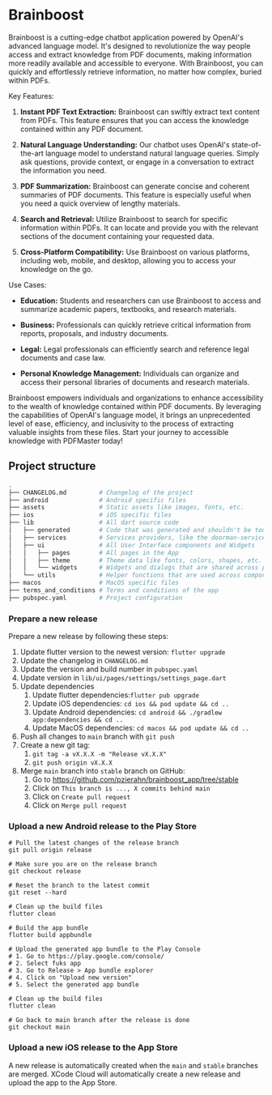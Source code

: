 # Brainboost

Brainboost is a cutting-edge chatbot application powered by OpenAI's advanced language model. It's
designed to revolutionize the way people access and extract knowledge from PDF documents, making
information more readily available and accessible to everyone. With Brainboost, you can quickly and
effortlessly retrieve information, no matter how complex, buried within PDFs.

Key Features:

1. **Instant PDF Text Extraction:** Brainboost can swiftly extract text content from PDFs. This
   feature ensures that you can access the knowledge contained within any PDF document.

2. **Natural Language Understanding:** Our chatbot uses OpenAI's state-of-the-art language model to
   understand natural language queries. Simply ask questions, provide context, or engage in a
   conversation to extract the information you need.

3. **PDF Summarization:** Brainboost can generate concise and coherent summaries of PDF documents.
   This feature is especially useful when you need a quick overview of lengthy materials.

4. **Search and Retrieval:** Utilize Brainboost to search for specific information within PDFs. It
   can locate and provide you with the relevant sections of the document containing your requested
   data.

5. **Cross-Platform Compatibility:** Use Brainboost on various platforms, including web, mobile, and
   desktop, allowing you to access your knowledge on the go.

Use Cases:

- **Education:** Students and researchers can use Brainboost to access and summarize academic
  papers, textbooks, and research materials.

- **Business:** Professionals can quickly retrieve critical information from reports, proposals, and
  industry documents.

- **Legal:** Legal professionals can efficiently search and reference legal documents and case law.

- **Personal Knowledge Management:** Individuals can organize and access their personal libraries of
  documents and research materials.

Brainboost empowers individuals and organizations to enhance accessibility to the wealth of
knowledge contained within PDF documents. By leveraging the capabilities of OpenAI's language model,
it brings an unprecedented level of ease, efficiency, and inclusivity to the process of extracting
valuable insights from these files. Start your journey to accessible knowledge with PDFMaster today!

## Project structure

```bash
.
├── CHANGELOG.md         # Changelog of the project
├── android              # Android specific files
├── assets               # Static assets like images, fonts, etc.
├── ios                  # iOS specific files
├── lib                  # All dart source code
│   ├── generated        # Code that was generated and shouldn't be touched!
│   ├── services         # Services providers, like the doorman-service, for UI components
│   ├── ui               # All User Interface components and Widgets
│   │   ├── pages        # All pages in the App
│   │   ├── theme        # Theme data like fonts, colors, shapes, etc.
│   │   └── widgets      # Widgets and dialogs that are shared across pages
│   └── utils            # Helper functions that are used across components
├── macos                # MacOS specific files
├── terms_and_conditions # Terms and conditions of the app
├── pubspec.yaml         # Project configuration

```

### Prepare a new release

Prepare a new release by following these steps:

1. Update flutter version to the newest version: `flutter upgrade`
2. Update the changelog in `CHANGELOG.md`
3. Update the version and build number in `pubspec.yaml`
4. Update version in `lib/ui/pages/settings/settings_page.dart`
5. Update dependencies
    1. Update flutter dependencies:`flutter pub upgrade`
    2. Update iOS dependencies: `cd ios && pod update && cd ..`
    3. Update Android dependencies: `cd android && ./gradlew app:dependencies && cd ..`
    4. Update MacOS dependencies: `cd macos && pod update && cd ..`
6. Push all changes to `main` branch with `git push`
7. Create a new git tag:
    1. `git tag -a vX.X.X -m "Release vX.X.X"`
    2. `git push origin vX.X.X`
8. Merge `main` branch into `stable` branch on GitHub:
    1. Go to https://github.com/pzierahn/brainboost_app/tree/stable
    2. Click on `This branch is ..., X commits behind main`
    3. Click on `Create pull request`
    4. Click on `Merge pull request`

### Upload a new Android release to the Play Store

```shell
# Pull the latest changes of the release branch
git pull origin release

# Make sure you are on the release branch
git checkout release

# Reset the branch to the latest commit
git reset --hard

# Clean up the build files
flutter clean

# Build the app bundle
flutter build appbundle

# Upload the generated app bundle to the Play Console
# 1. Go to https://play.google.com/console/
# 2. Select fuks app
# 3. Go to Release > App bundle explorer
# 4. Click on "Upload new version"
# 5. Select the generated app bundle

# Clean up the build files
flutter clean

# Go back to main branch after the release is done
git checkout main

```

### Upload a new iOS release to the App Store

A new release is automatically created when the `main` and `stable` branches are merged. XCode
Cloud will automatically create a new release and upload the app to the App Store.
